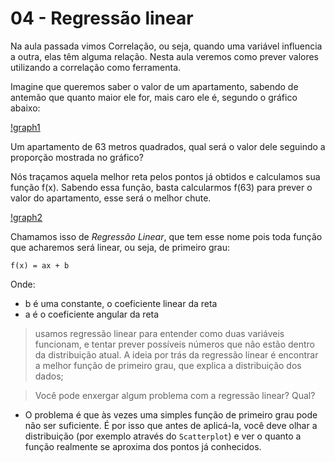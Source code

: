 # 04 - Regressão linear

Na aula passada vimos Correlação, ou seja, quando uma variável influencia a outra, elas têm alguma relação. Nesta aula veremos como prever valores utilizando a correlação como ferramenta.

Imagine que queremos saber o valor de um apartamento, sabendo de antemão que quanto maior ele for, mais caro ele é, segundo o gráfico abaixo:

[!graph1]()

Um apartamento de 63 metros quadrados, qual será o valor dele seguindo a proporção mostrada no gráfico?

Nós traçamos aquela melhor reta pelos pontos já obtidos e calculamos sua função f(x). Sabendo essa função, basta calcularmos f(63) para prever o valor do apartamento, esse será o melhor chute.

[!graph2]()

Chamamos isso de *Regressão Linear*, que tem esse nome pois toda função que acharemos será linear, ou seja, de primeiro grau:

`f(x) = ax + b`

Onde:

* b é uma constante, o coeficiente linear da reta
* a é o coeficiente angular da reta

> usamos regressão linear para entender como duas variáveis funcionam, e tentar prever possíveis números que não estão dentro da distribuição atual. A ideia por trás da regressão linear é encontrar a melhor função de primeiro grau, que explica a distribuição dos dados;

> Você pode enxergar algum problema com a regressão linear? Qual?

* O problema é que às vezes uma simples função de primeiro grau pode não ser suficiente. É por isso que antes de aplicá-la, você deve olhar a distribuição (por exemplo através do `Scatterplot`) e ver o quanto a função realmente se aproxima dos pontos já conhecidos.

